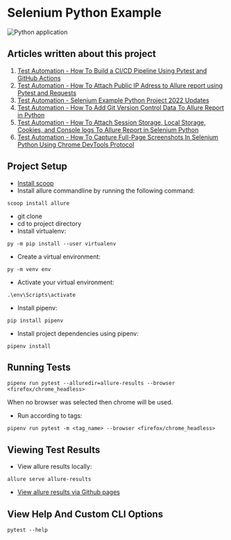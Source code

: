 # Selenium Python Example

![Python application](https://github.com/nirtal85/Selenium-Python-Example/workflows/Python%20application/badge.svg)

## Articles written about this project

1. [Test Automation - How To Build a CI/CD Pipeline Using Pytest and GitHub Actions](https://www.linkedin.com/pulse/test-automation-how-build-cicd-pipeline-using-pytest-nir-tal/)
2. [Test Automation - How To Attach Public IP Adress to Allure report using Pytest and Requests](https://www.linkedin.com/pulse/test-automation-how-attach-public-ip-adress-allure-report-nir-tal/)
3. [Test Automation - Selenium Example Python Project 2022 Updates](https://www.linkedin.com/pulse/test-automation-selenium-example-python-project-2022-nir-tal/)
4. [Test Automation - How To Add Git Version Control Data To Allure Report in Python](https://www.linkedin.com/pulse/test-automation-how-add-git-version-control-data-allure-nir-tal/)
5. [Test Automation - How To Attach Session Storage, Local Storage, Cookies, and Console logs To Allure Report in Selenium Python](https://www.linkedin.com/pulse/test-automation-how-attach-session-storage-local-cookies-nir-tal/)
6. [Test Automation - How To Capture Full-Page Screenshots In Selenium Python Using Chrome DevTools Protocol](https://www.linkedin.com/pulse/test-automation-how-capture-full-page-screenshots-selenium-nir-tal/)

## Project Setup

* [Install scoop](https://scoop.sh/)
* Install allure commandline by running the following command:

```
scoop install allure
```

* git clone
* cd to project directory
* Install virtualenv:

```
py -m pip install --user virtualenv
```

* Create a virtual environment:

```
py -m venv env
```

* Activate your virtual environment:

```
.\env\Scripts\activate
```

* Install pipenv:

```
pip install pipenv
```

* Install project dependencies using pipenv:

```
pipenv install
```

## Running Tests

```
pipenv run pytest --alluredir=allure-results --browser <firefox/chrome_headless>
```

When no browser was selected then chrome will be used.

* Run according to tags:

```
pipenv run pytest -m <tag_name> --browser <firefox/chrome_headless>
```

## Viewing Test Results

* View allure results locally:

```
allure serve allure-results
```

* [View allure results via Github pages](https://nirtal85.github.io/Selenium-Python-Example/)

## View Help And Custom CLI Options

```
pytest --help
```
